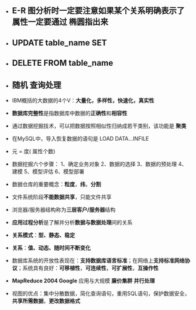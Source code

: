 * ## **E-R 图分析时一定要注意如果某个关系明确表示了属性一定要通过 椭圆指出来**

* ## UPDATE table_name SET 

* ## DELETE  FROM table_name

* ## 随机   **查询处理**

* IBM概括的大数据的4个V：**大量化，多样性，快速化，真实性** 

* **数据库完整性**是指数据库中数据的**正确性**和**相容性**

* 通过数据挖掘技术，可以把数据按照相似性归纳成若干类别，该功能是 **聚类**

* 在MySQL中，导入恢复数据的语句是 LOAD DATA...INFILE

* 元 = 度( 属性个数)

* 数据挖掘六个步骤：
  1、确定业务对象
  2、数据的选择
  3、数据的预处理
  4、建模
  5、模型评估
  6、模型部署

* 数据仓库的重要概念：**粒度**，**纬**，**分割**

* 文件系统阶段**不能数据共享**，只能文件共享

* 浏览器/服务器结构称为**三层客户/服务器**结构

* **应用过程分析**是了解并分析**数据与数据处理**间的关系

* **关系模式**：**型、静态、稳定**

* **关系**：**值、动态、随时间不断变化**

* 数据库系统的开放性表现在：**支持数据库语言标准**；在网络上**支持标准网络协议**；系统具有良好：**可移植性**，**可连续性**，**可扩展性**，**互操作性**

* **MapReduce 2004 Google** 应用与大规模 **廉价集群** **并行处理**

* 视图的优点：集中分散数据，简化查询语句，重用SQL语句，保护数据安全，**共享所需数据**，**更改数据格式**